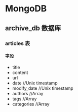 # MongoDB

## archive_db 数据库

### articles 表

#### 字段

* title
* content
* url
* date  //Unix timestamp
* modify_date   //Unix timestamp
* authors    //Array
* tags  //Array
* categories  //Array